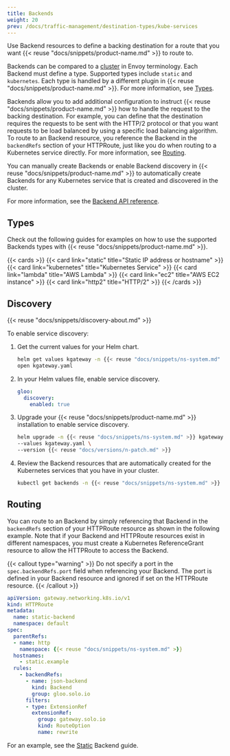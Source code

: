 ```yaml
---
title: Backends
weight: 20
prev: /docs/traffic-management/destination-types/kube-services
---
```



Use Backend resources to define a backing destination for a route that you want {{< reuse "docs/snippets/product-name.md" >}} to route to.

Backends can be compared to a [cluster](https://www.envoyproxy.io/docs/envoy/latest/api-v3/config/cluster/v3/cluster.proto) in Envoy terminology. Each Backend must define a type. Supported types include `static` and `kubernetes`. Each type is handled by a different plugin in {{< reuse "docs/snippets/product-name.md" >}}. For more information, see [Types](#types). 

Backends allow you to add additional configuration to instruct {{< reuse "docs/snippets/product-name.md" >}} how to handle the request to the backing destination. For example, you can define that the destination requires the requests to be sent with the HTTP/2 protocol or that you want requests to be load balanced by using a specific load balancing algorithm. To route to an Backend resource, you reference the Backend in the `backendRefs` section of your HTTPRoute, just like you do when routing to a Kubernetes service directly. For more information, see [Routing](#routing). 

You can manually create Backends or enable Backend discovery in {{< reuse "docs/snippets/product-name.md" >}} to automatically create Backends for any Kubernetes service that is created and discovered in the cluster. 

For more information, see the [Backend API reference](/docs/reference/api/upstream). 

## Types

Check out the following guides for examples on how to use the supported Backends types with {{< reuse "docs/snippets/product-name.md" >}}. 

{{< cards >}}
  {{< card link="static" title="Static IP address or hostname" >}}
  {{< card link="kubernetes" title="Kubernetes Service" >}}
  {{< card link="lambda" title="AWS Lambda" >}}
  {{< card link="ec2" title="AWS EC2 instance" >}}
  {{< card link="http2" title="HTTP/2" >}}
{{< /cards >}}

<!-- TODO supported backends

You can create Backends of type `static`, `kube`, `aws`, and `gcp`. 

{{% callout type="info" %}}
Backends of type `azure`, `consul`, `grpc`, `rest`, or `awsEc2` are not supported in {{< reuse "docs/snippets/product-name.md" >}} when using the {{< reuse "docs/snippets/k8s-gateway-api-name.md" >}}. You can use these types of Backends when using a gateway proxy that is configured for the {{< reuse "docs/snippets/product-name.md" >}} API. For more information, see [Destination types in the {{< reuse "docs/snippets/product-name.md" >}} ({{< reuse "docs/snippets/product-name.md" >}} API) documentation](https://docs.solo.io/gloo-edge/latest/guides/traffic_management/destination_types/).
{{% /callout %}}

Check out the following guides for examples on how to use Backends with {{< reuse "docs/snippets/product-name.md" >}}:  
* [Static](/traffic-management/destination-types/backends/static/)
* [Kubernetes service](/traffic-management/destination-types/backends/kubernetes/)
* [Google Cloud Run](/traffic-management/destination-types/backends/cloud-run/)
* [AWS Lambda](/traffic-management/destination-types/backends/lambda/)
* [HTTP/2](/traffic-management/destination-types/backends/http2/)

-->

<!--

### Static

Static Backends are the 

### Kubernetes
-->

## Discovery

{{< reuse "docs/snippets/discovery-about.md" >}}

To enable service discovery: 

1. Get the current values for your Helm chart. 
   ```sh
   helm get values kgateway -n {{< reuse "docs/snippets/ns-system.md" >}} -o yaml > kgateway.yaml
   open kgateway.yaml
   ```

2. In your Helm values file, enable service discovery. 
   ```yaml
   gloo:
     discovery:
       enabled: true
   ```

3. Upgrade your {{< reuse "docs/snippets/product-name.md" >}} installation to enable service discovery. 
   ```sh
   helm upgrade -n {{< reuse "docs/snippets/ns-system.md" >}} kgateway kgateway/kgateway\
   --values kgateway.yaml \
   --version {{< reuse "docs/versions/n-patch.md" >}} 
   ```
   
4. Review the Backend resources that are automatically created for the Kubernetes services that you have in your cluster. 
   ```sh
   kubectl get backends -n {{< reuse "docs/snippets/ns-system.md" >}}
   ```

## Routing

You can route to an Backend by simply referencing that Backend in the `backendRefs` section of your HTTPRoute resource as shown in the following example. Note that if your Backend and HTTPRoute resources exist in different namespaces, you must create a Kubernetes ReferenceGrant resource to allow the HTTPRoute to access the Backend.

{{< callout type="warning" >}}
Do not specify a port in the `spec.backendRefs.port` field when referencing your Backend. The port is defined in your Backend resource and ignored if set on the HTTPRoute resource.
{{< /callout >}}

```yaml {linenos=table,hl_lines=[13,14,15,16],linenostart=1,filename="backend-httproute.yaml"}
apiVersion: gateway.networking.k8s.io/v1
kind: HTTPRoute
metadata:
  name: static-backend
  namespace: default
spec:
  parentRefs:
  - name: http
    namespace: {{< reuse "docs/snippets/ns-system.md" >}}
  hostnames:
    - static.example
  rules:
    - backendRefs:
      - name: json-backend
        kind: Backend
        group: gloo.solo.io
      filters:
      - type: ExtensionRef
        extensionRef:
          group: gateway.solo.io
          kind: RouteOption
          name: rewrite
```

For an example, see the [Static](/docs/traffic-management/destination-types/backends/static/) Backend guide. 
